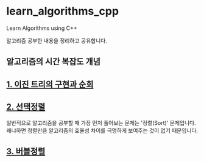 # learn_algorithms_cpp
Learn Algorithms using C++

알고리즘 공부한 내용을 정리하고 공유합니다.

## 알고리즘의 시간 복잡도 개념


## [1. 이진 트리의 구현과 순회](binarytree/README.md)

## [2. 선택정렬](selection_sort/README.md)
일반적으로 알고리즘을 공부할 때 가장 먼저 풀어보는 문제는 '정렬(Sort)' 문제입니다. 
왜냐하면 정렬만큼 알고리즘의 효율성 차이를 극명하게 보여주는 것이 없기 때문입니다.

## [3. 버블정렬](bubble_sort/README.md)

